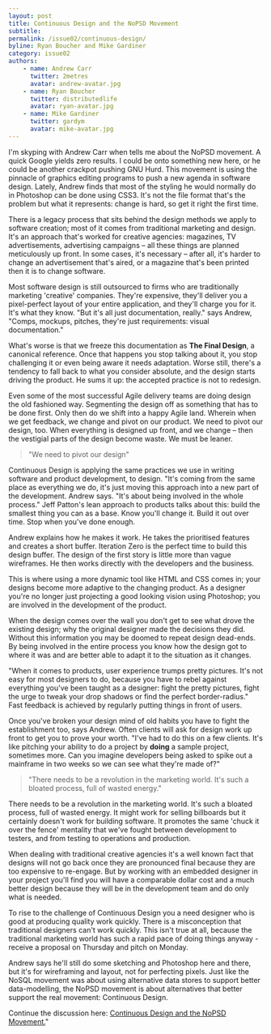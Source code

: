 ```yaml
---
layout: post
title: Continuous Design and the NoPSD Movement
subtitle:
permalink: /issue02/continuous-design/
byline: Ryan Boucher and Mike Gardiner
category: issue02
authors:
    - name: Andrew Carr
      twitter: 2metres
      avatar: andrew-avatar.jpg
    - name: Ryan Boucher
      twitter: distributedlife
      avatar: ryan-avatar.jpg
    - name: Mike Gardiner
      twitter: gardym
      avatar: mike-avatar.jpg
---
```

I'm skyping with Andrew Carr when tells me about the NoPSD movement. A quick Google yields zero results. I could be onto something new here, or he could be another crackpot pushing GNU Hurd. This movement is using the pinnacle of graphics editing programs to push a new agenda in software design. Lately, Andrew finds that most of the styling he would normally do in Photoshop can be done using CSS3. It's not the file format that's the problem but what it represents: change is hard, so get it right the first time.

There is a legacy process that sits behind the design methods we apply to software creation; most of it comes from traditional marketing and design.  It's an approach that's worked for creative agencies: magazines, TV advertisements, advertising campaigns – all these things are planned meticulously up front. In some cases, it's necessary – after all, it's harder to change an advertisement that's aired, or a magazine that's been printed then it is to change software.

Most software design is still outsourced to firms who are traditionally marketing 'creative' companies. They're expensive, they'll deliver you a pixel-perfect layout of your entire application, and they'll charge you for it. It's what they know. "But it's all just documentation, really." says Andrew, "Comps, mockups, pitches, they're just requirements: visual documentation."

What's worse is that we freeze this documentation as **The Final Design**, a canonical reference. Once that happens you stop talking about it, you stop challenging it or even being aware it needs adaptation. Worse still, there's a tendency to fall back to what you consider absolute, and the design starts driving the product. He sums it up: the accepted practice is not to redesign.

Even some of the most successful Agile delivery teams are doing design the old fashioned way. Segmenting the design off as something that has to be done first. Only then do we shift into a happy Agile land. Wherein when we get feedback, we change and pivot on our product.  We need to pivot our design, too. When everything is designed up front, and we change – then the vestigial parts of the design become waste. We must be leaner.

> "We need to pivot our design"

Continuous Design is applying the same practices we use in writing software and product development, to design. "It's coming from the same place as everything we do, it's just moving this approach into a new part of the development. Andrew says. "It's about being involved in the whole process." Jeff Patton's lean approach to products talks about this: build the smallest thing you can as a base. Know you'll change it. Build it out over time. Stop when you've done enough.

Andrew explains how he makes it work. He takes the prioritised features and creates a short buffer. Iteration Zero is the perfect time to build this design buffer. The design of the first story is little more than vague wireframes. He then works directly with the developers and the business.

This is where using a more dynamic tool like HTML and CSS comes in; your designs become more adaptive to the changing product. As a designer you're no longer just projecting a good looking vision using Photoshop; you are involved in the development of the product.

When the design comes over the wall you don't get to see what drove the existing design; why the original designer made the decisions they did. Without this information you may be doomed to repeat design dead-ends. By being involved in the entire process you know how the design got to where it was and are better able to adapt it to the situation as it changes.

"When it comes to products, user experience trumps pretty pictures. It's not easy for most designers to do, because you have to rebel against everything you've been taught as a designer: fight the pretty pictures, fight the urge to tweak your drop shadows or find the perfect border-radius." Fast feedback is achieved by regularly putting things in front of users.

Once you've broken your design mind of old habits you have to fight the establishment too, says Andrew. Often clients will ask for design work up front to get you to prove your worth. "I've had to do this on a few clients. It's like pitching your ability to do a project by **doing** a sample project, sometimes more. Can you imagine developers being asked to spike out a mainframe in two weeks so we can see what they're made of?"

> "There needs to be a revolution in the marketing world. It's such a bloated process, full of wasted energy."

There needs to be a revolution in the marketing world. It's such a bloated process, full of wasted energy. It might work for selling billboards but it certainly doesn't work for building software. It promotes the same 'chuck it over the fence' mentality that we've fought between development to testers, and from testing to operations and production.

When dealing with traditional creative agencies it's a well known fact that designs will not go back once they are pronounced final because they are too expensive to re-engage. But by working with an embedded designer in your project you'll find you will have a comparable dollar cost and a much better design because they will be in the development team and do only what is needed.

To rise to the challenge of Continuous Design you a need designer who is good at producing quality work quickly. There is a misconception that traditional designers can't work quickly. This isn't true at all, because the traditional marketing world has such a rapid pace of doing things anyway - receive a proposal on Thursday and pitch on Monday.

Andrew says he'll still do some sketching and Photoshop here and there, but it's for wireframing and layout, not for perfecting pixels. Just like the NoSQL movement was about using alternative data stores to support better data-modelling, the NoPSD movement is about alternatives that better support the real movement: Continuous Design.

Continue the discussion here: <a href='http://bit.ly/15reOuG' target='_blank'>Continuous Design and the NoPSD Movement.</a>"
